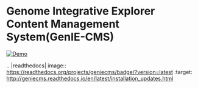 Genome Integrative Explorer Content Management System(GenIE-CMS)
=======

[![Demo](https://github.com/irusri/GenIECMS/blob/master/docs/images/genie_demo.png?raw=true "Demo")](http://geniecms.org/demo)


.. |readthedocs| image:: https://readthedocs.org/projects/geniecms/badge/?version=latest
    :target: http://geniecms.readthedocs.io/en/latest/installation_updates.html
